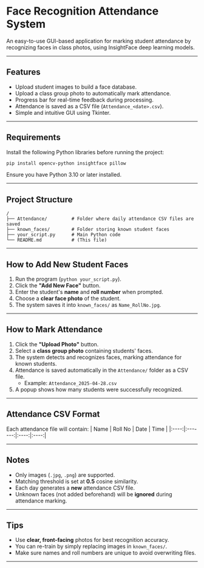 #  Face Recognition Attendance System

An easy-to-use GUI-based application for marking student attendance by recognizing faces in class photos, using InsightFace deep learning models.

---

##  Features
- Upload student images to build a face database.
- Upload a class group photo to automatically mark attendance.
- Progress bar for real-time feedback during processing.
- Attendance is saved as a CSV file (`Attendance_<date>.csv`).
- Simple and intuitive GUI using Tkinter.

---

##  Requirements
Install the following Python libraries before running the project:
```bash
pip install opencv-python insightface pillow
```

Ensure you have Python 3.10 or later installed.

---

##  Project Structure
```plaintext
/
├── Attendance/         # Folder where daily attendance CSV files are saved
├── known_faces/        # Folder storing known student faces
├── your_script.py      # Main Python code
└── README.md           # (This file)
```

---

##  How to Add New Student Faces
1. Run the program (`python your_script.py`).
2. Click the **"Add New Face"** button.
3. Enter the student's **name** and **roll number** when prompted.
4. Choose a **clear face photo** of the student.
5. The system saves it into `known_faces/` as `Name_RollNo.jpg`.

---

##  How to Mark Attendance
1. Click the **"Upload Photo"** button.
2. Select a **class group photo** containing students' faces.
3. The system detects and recognizes faces, marking attendance for known students.
4. Attendance is saved automatically in the `Attendance/` folder as a CSV file.
   - Example: `Attendance_2025-04-28.csv`
5. A popup shows how many students were successfully recognized.

---

##  Attendance CSV Format
Each attendance file will contain:
| Name | Roll No | Date | Time |
|:----:|:-------:|:----:|:----:|

---

##  Notes
- Only images (`.jpg`, `.png`) are supported.
- Matching threshold is set at **0.5** cosine similarity.
- Each day generates a **new** attendance CSV file.
- Unknown faces (not added beforehand) will be **ignored** during attendance marking.

---

##  Tips
- Use **clear, front-facing** photos for best recognition accuracy.
- You can re-train by simply replacing images in `known_faces/`.
- Make sure names and roll numbers are unique to avoid overwriting files.

---

